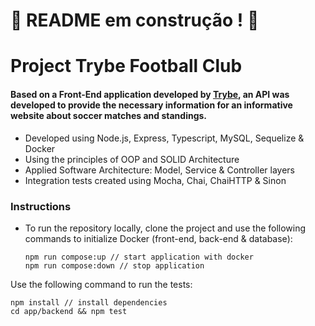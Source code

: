 # :construction: README em construção ! :construction:

# Project Trybe Football Club

#### Based on a Front-End application developed by [Trybe](https://betrybe.com/), an API was developed to provide the necessary information for an informative website about soccer matches and standings.

* Developed using Node.js, Express, Typescript, MySQL, Sequelize & Docker
* Using the principles of OOP and SOLID Architecture
* Applied Software Architecture: Model, Service & Controller layers
* Integration tests created using Mocha, Chai, ChaiHTTP & Sinon

### Instructions
* To run the repository locally, clone the project and use the following commands to initialize Docker (front-end, back-end & database):

  ```
  npm run compose:up // start application with docker
  npm run compose:down // stop application
  ```

Use the following command to run the tests:
  ```
  npm install // install dependencies
  cd app/backend && npm test
  ```
